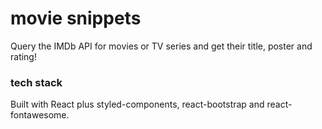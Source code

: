 # movie snippets

Query the IMDb API for movies or TV series and get their title, poster and rating!

### tech stack

Built with React plus styled-components, react-bootstrap and react-fontawesome.
